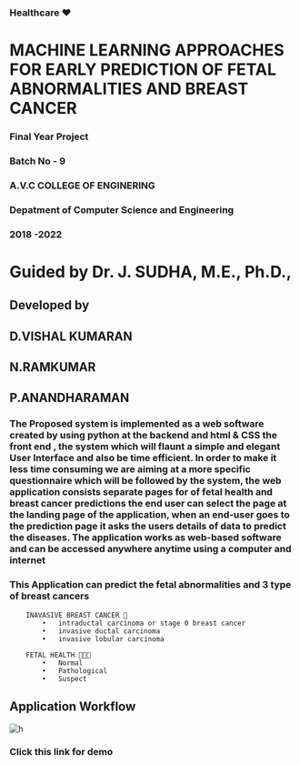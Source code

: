 ### Healthcare ❤

# MACHINE LEARNING APPROACHES FOR EARLY PREDICTION OF FETAL ABNORMALITIES AND BREAST CANCER

### Final Year Project

### Batch No - 9

### A.V.C COLLEGE OF ENGINERING 

### Depatment of Computer Science and Engineering

### 2018 -2022 
 
# Guided by Dr. J. SUDHA, M.E., Ph.D., 

## Developed by
## D.VISHAL KUMARAN  
## N.RAMKUMAR 
## P.ANANDHARAMAN 

### The Proposed system is implemented as a web software created by using python at the backend and html & CSS the front end , the  system which will flaunt a simple and elegant User Interface and also be time efficient. In order to make it less time consuming we are aiming at a more specific questionnaire which will be followed by the system, the web application consists separate pages for of fetal health and breast cancer predictions the end user can select the page at the landing page of the application, when an end-user goes to the prediction page it asks the users details of data to predict the diseases. The application works as web-based software and can be accessed anywhere anytime using a computer and internet
### This Application can predict the fetal abnormalities and 3 type of breast cancers

        INAVASIVE BREAST CANCER 🎀
            •	intraductal carcinoma or stage 0 breast cancer
            •	invasive ductal carcinoma
            •	invasive lobular carcinoma

        FETAL HEALTH 👩🏽‍🍼
            •	Normal
            •	Pathological
            •	Suspect
## Application Workflow

![h](https://user-images.githubusercontent.com/106470938/170878900-563cb0db-36ae-450f-b68e-d14f63451fa9.png)


### Click this link for demo 

